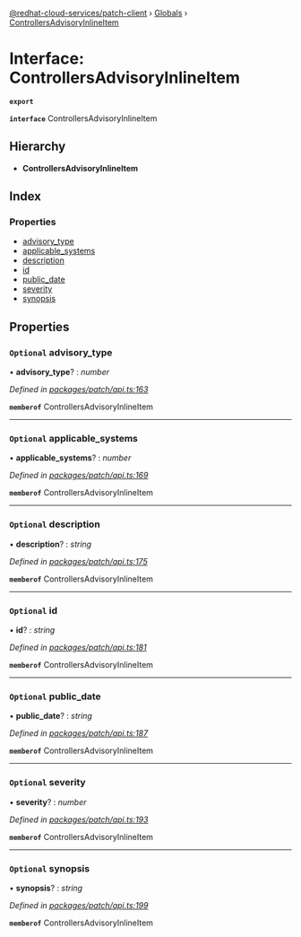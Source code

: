 [@redhat-cloud-services/patch-client](../README.md) › [Globals](../globals.md) › [ControllersAdvisoryInlineItem](controllersadvisoryinlineitem.md)

# Interface: ControllersAdvisoryInlineItem

**`export`** 

**`interface`** ControllersAdvisoryInlineItem

## Hierarchy

* **ControllersAdvisoryInlineItem**

## Index

### Properties

* [advisory_type](controllersadvisoryinlineitem.md#optional-advisory_type)
* [applicable_systems](controllersadvisoryinlineitem.md#optional-applicable_systems)
* [description](controllersadvisoryinlineitem.md#optional-description)
* [id](controllersadvisoryinlineitem.md#optional-id)
* [public_date](controllersadvisoryinlineitem.md#optional-public_date)
* [severity](controllersadvisoryinlineitem.md#optional-severity)
* [synopsis](controllersadvisoryinlineitem.md#optional-synopsis)

## Properties

### `Optional` advisory_type

• **advisory_type**? : *number*

*Defined in [packages/patch/api.ts:163](https://github.com/Hyperkid123/javascript-clients/blob/064feea/packages/patch/api.ts#L163)*

**`memberof`** ControllersAdvisoryInlineItem

___

### `Optional` applicable_systems

• **applicable_systems**? : *number*

*Defined in [packages/patch/api.ts:169](https://github.com/Hyperkid123/javascript-clients/blob/064feea/packages/patch/api.ts#L169)*

**`memberof`** ControllersAdvisoryInlineItem

___

### `Optional` description

• **description**? : *string*

*Defined in [packages/patch/api.ts:175](https://github.com/Hyperkid123/javascript-clients/blob/064feea/packages/patch/api.ts#L175)*

**`memberof`** ControllersAdvisoryInlineItem

___

### `Optional` id

• **id**? : *string*

*Defined in [packages/patch/api.ts:181](https://github.com/Hyperkid123/javascript-clients/blob/064feea/packages/patch/api.ts#L181)*

**`memberof`** ControllersAdvisoryInlineItem

___

### `Optional` public_date

• **public_date**? : *string*

*Defined in [packages/patch/api.ts:187](https://github.com/Hyperkid123/javascript-clients/blob/064feea/packages/patch/api.ts#L187)*

**`memberof`** ControllersAdvisoryInlineItem

___

### `Optional` severity

• **severity**? : *number*

*Defined in [packages/patch/api.ts:193](https://github.com/Hyperkid123/javascript-clients/blob/064feea/packages/patch/api.ts#L193)*

**`memberof`** ControllersAdvisoryInlineItem

___

### `Optional` synopsis

• **synopsis**? : *string*

*Defined in [packages/patch/api.ts:199](https://github.com/Hyperkid123/javascript-clients/blob/064feea/packages/patch/api.ts#L199)*

**`memberof`** ControllersAdvisoryInlineItem
